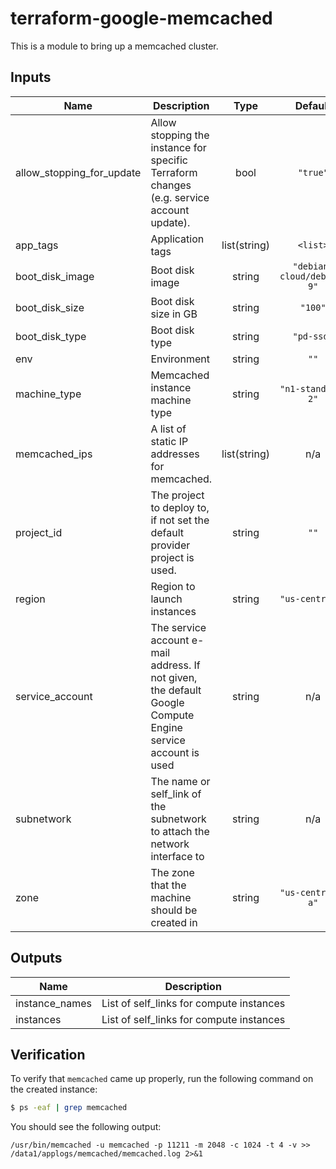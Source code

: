 # terraform-google-memcached

This is a module to bring up a memcached cluster.

<!-- BEGINNING OF PRE-COMMIT-TERRAFORM DOCS HOOK -->
## Inputs

| Name | Description | Type | Default | Required |
|------|-------------|:----:|:-----:|:-----:|
| allow\_stopping\_for\_update | Allow stopping the instance for specific Terraform changes (e.g. service account update). | bool | `"true"` | no |
| app\_tags | Application tags | list(string) | `<list>` | no |
| boot\_disk\_image | Boot disk image | string | `"debian-cloud/debian-9"` | no |
| boot\_disk\_size | Boot disk size in GB | string | `"100"` | no |
| boot\_disk\_type | Boot disk type | string | `"pd-ssd"` | no |
| env | Environment | string | `""` | no |
| machine\_type | Memcached instance machine type | string | `"n1-standard-2"` | no |
| memcached\_ips | A list of static IP addresses for memcached. | list(string) | n/a | yes |
| project\_id | The project to deploy to, if not set the default provider project is used. | string | `""` | no |
| region | Region to launch instances | string | `"us-central1"` | no |
| service\_account | The service account e-mail address. If not given, the default Google Compute Engine service account is used | string | n/a | yes |
| subnetwork | The name or self_link of the subnetwork to attach the network interface to | string | n/a | yes |
| zone | The zone that the machine should be created in | string | `"us-central1-a"` | no |

## Outputs

| Name | Description |
|------|-------------|
| instance\_names | List of self_links for compute instances |
| instances | List of self_links for compute instances |

<!-- END OF PRE-COMMIT-TERRAFORM DOCS HOOK -->

## Verification

To verify that `memcached` came up properly, run the following command on the created instance:

```bash
$ ps -eaf | grep memcached
```

You should see the following output:

```
/usr/bin/memcached -u memcached -p 11211 -m 2048 -c 1024 -t 4 -v >> /data1/applogs/memcached/memcached.log 2>&1
```
